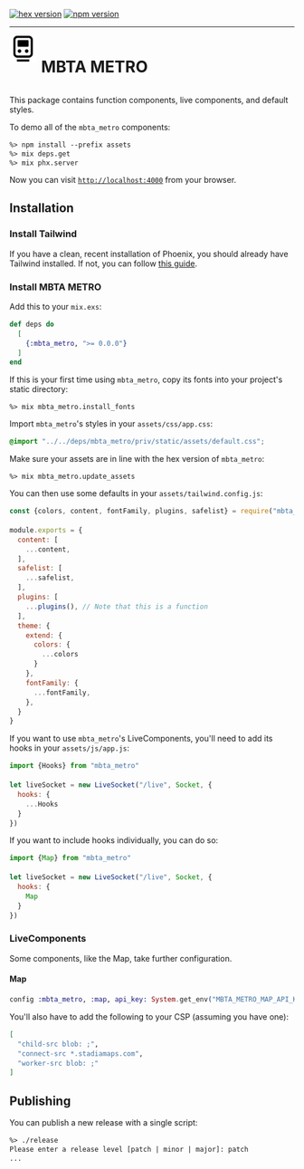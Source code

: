 [![hex version](https://img.shields.io/hexpm/v/mbta_metro.svg)](https://hex.pm/packages/mbta_metro)
[![npm version](https://badge.fury.io/js/mbta_metro.svg)](https://badge.fury.io/js/mbta_metro)

<hr />

<div style="display: flex;">
  <img src="./priv/static/icons/brands/metro.svg" alt="MbtaMetro Logo" style="display: inline-block; height: 48px; width: 48px; fill: blue; margin-right: 8px;" />
  <h1 style="display: inline-block;">MBTA METRO</h1>
</div>

This package contains function components, live components, and default styles.

To demo all of the `mbta_metro` components:

```
%> npm install --prefix assets
%> mix deps.get
%> mix phx.server
```

Now you can visit [`http://localhost:4000`](http://localhost:4000/storybook) from your browser.

## Installation

### Install Tailwind

If you have a clean, recent installation of Phoenix, you should already have Tailwind installed.
If not, you can follow [this guide](https://tailwindcss.com/docs/guides/phoenix).

### Install MBTA METRO

Add this to your `mix.exs`:

```elixir
def deps do
  [
    {:mbta_metro, ">= 0.0.0"}
  ]
end
```

If this is your first time using `mbta_metro`, copy its fonts into your project's static directory:

```
%> mix mbta_metro.install_fonts
```

Import `mbta_metro`'s styles in your `assets/css/app.css`:

```css
@import "../../deps/mbta_metro/priv/static/assets/default.css";
```

Make sure your assets are in line with the hex version of `mbta_metro`:

```
%> mix mbta_metro.update_assets
```

You can then use some defaults in your `assets/tailwind.config.js`:

```js
const {colors, content, fontFamily, plugins, safelist} = require("mbta_metro")

module.exports = {
  content: [
    ...content,
  ],
  safelist: [
    ...safelist,
  ],
  plugins: [
    ...plugins(), // Note that this is a function
  ],
  theme: {
    extend: {
      colors: {
        ...colors
      }
    },
    fontFamily: {
      ...fontFamily,
    },
  }
}
```

If you want to use `mbta_metro`'s LiveComponents, you'll need to add its hooks in your `assets/js/app.js`:

```js
import {Hooks} from "mbta_metro"

let liveSocket = new LiveSocket("/live", Socket, {
  hooks: {
    ...Hooks
  }
})
```

If you want to include hooks individually, you can do so:

```js
import {Map} from "mbta_metro"

let liveSocket = new LiveSocket("/live", Socket, {
  hooks: {
    Map
  }
})
```

### LiveComponents

Some components, like the Map, take further configuration.

#### Map

```elixir
config :mbta_metro, :map, api_key: System.get_env("MBTA_METRO_MAP_API_KEY")
```

You'll also have to add the following to your CSP (assuming you have one):

```elixir
[
  "child-src blob: ;",
  "connect-src *.stadiamaps.com",
  "worker-src blob: ;"
]
```

## Publishing

You can publish a new release with a single script:

```
%> ./release
Please enter a release level [patch | minor | major]: patch
...
```